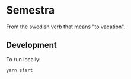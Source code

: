 # Semestra

From the swedish verb that means "to vacation".

## Development

To run locally:

```
yarn start
```